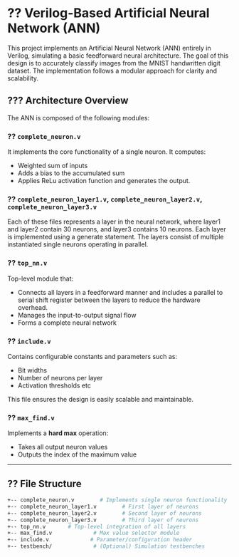 # ?? Verilog-Based Artificial Neural Network (ANN)

This project implements an Artificial Neural Network (ANN) entirely in Verilog, simulating a basic feedforward neural architecture. The goal of this design is to accurately classify images from the MNIST handwritten digit dataset. The implementation follows a modular approach for clarity and scalability.

## ??? Architecture Overview

The ANN is composed of the following modules:

### ?? `complete_neuron.v`
 It implements the core functionality of a single neuron. It computes:
- Weighted sum of inputs
- Adds a bias to the accumulated sum
- Applies ReLu activation function and generates the output.

### ?? `complete_neuron_layer1.v`, `complete_neuron_layer2.v`, `complete_neuron_layer3.v`
Each of these files represents a layer in the neural network, where layer1 and layer2 contain 30 neurons, and layer3 contains 10 neurons. Each layer is implemented using a generate statement. The layers consist of multiple instantiated single neurons operating in parallel.


### ?? `top_nn.v`
Top-level module that:
- Connects all layers in a feedforward manner and includes a parallel to serial shift register between the layers to reduce the hardware overhead.
- Manages the input-to-output signal flow
- Forms a complete neural network

### ?? `include.v`
Contains configurable constants and parameters such as:
- Bit widths
- Number of neurons per layer
- Activation thresholds etc

This file ensures the design is easily scalable and maintainable.

### ?? `max_find.v`
Implements a **hard max** operation:
- Takes all output neuron values
- Outputs the index of the maximum value 

---

## ?? File Structure

```bash
+-- complete_neuron.v        # Implements single neuron functionality
+-- complete_neuron_layer1.v        # First layer of neurons
+-- complete_neuron_layer2.v        # Second layer of neurons
+-- complete_neuron_layer3.v        # Third layer of neurons
+-- top_nn.v       # Top-level integration of all layers
+-- max_find.v             # Max value selector module
+-- include.v             # Parameter/configuration header
+-- testbench/             # (Optional) Simulation testbenches
